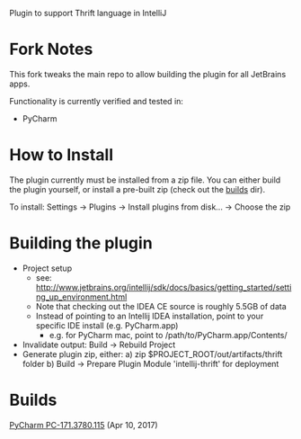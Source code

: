 Plugin to support Thrift language in IntelliJ

Fork Notes
==========

This fork tweaks the main repo to allow building the plugin for all JetBrains apps.

Functionality is currently verified and tested in:
- PyCharm


How to Install
===============

The plugin currently must be installed from a zip file.  You can either
build the plugin yourself, or install a pre-built zip (check out the [builds](builds) dir).

To install: Settings -> Plugins -> Install plugins from disk... -> Choose the zip


Building the plugin
===================

* Project setup
  * see: http://www.jetbrains.org/intellij/sdk/docs/basics/getting_started/setting_up_environment.html
  * Note that checking out the IDEA CE source is roughly 5.5GB of data
  * Instead of pointing to an Intellij IDEA installation, point to your specific IDE install (e.g. PyCharm.app)
    * e.g. for PyCharm mac, point to /path/to/PyCharm.app/Contents/
* Invalidate output: Build -> Rebuild Project
* Generate plugin zip, either:
  a) zip $PROJECT_ROOT/out/artifacts/thrift folder
  b) Build -> Prepare Plugin Module 'intellij-thrift' for deployment

Builds
======

[PyCharm PC-171.3780.115](builds/intellij-thrift-PC-171.3780.115.zip) (Apr 10, 2017)
